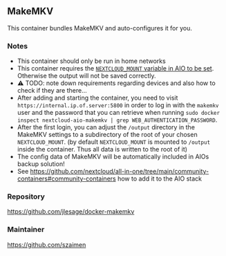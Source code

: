 ## MakeMKV
This container bundles MakeMKV and auto-configures it for you.

### Notes
- This container should only be run in home networks
- This container requires the [`NEXTCLOUD_MOUNT` variable in AIO to be set](https://github.com/nextcloud/all-in-one?tab=readme-ov-file#how-to-allow-the-nextcloud-container-to-access-directories-on-the-host). Otherwise the output will not be saved correctly.
- ⚠️ TODO: note down requirements regarding devices and also how to check if they are there...
- After adding and starting the container, you need to visit `https://internal.ip.of.server:5800` in order to log in with the `makemkv` user and the password that you can retrieve when running `sudo docker inspect nextcloud-aio-makemkv | grep WEB_AUTHENTICATION_PASSWORD`. 
- After the first login, you can adjust the `/output` directory in the MakeMKV settings to a subdirectory of the root of your chosen `NEXTCLOUD_MOUNT`. (by default `NEXTCLOUD_MOUNT` is mounted to `/output` inside the container. Thus all data is written to the root of it)
- The config data of MakeMKV will be automatically included in AIOs backup solution!
- See https://github.com/nextcloud/all-in-one/tree/main/community-containers#community-containers how to add it to the AIO stack

### Repository
https://github.com/jlesage/docker-makemkv

### Maintainer
https://github.com/szaimen

